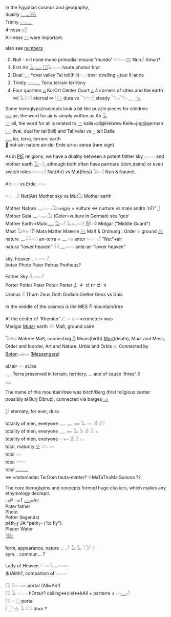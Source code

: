 In the Egyptian cosmos and geography,  
duality [𓈋](𓈋)[𓈇](𓈇)[𓅒](𓅒)  
Trinity [𓈉](𓈉)[𓇾](𓇾)  
4-ness [𓊖](𓊖)[𓊽](𓊽)  
All-ness [𓎟](𓎟) were important.  

also see [numbers](Numbers)  

0) Null 𓏌 nill none mono primodial mound 'mundo' 𓏌𓏌𓏌𓇯[𓈗](𓈗) Nun𓀭 Amun?  
1) Erst Air [𓄿](𓄿) [𓇯](𓇯) [𓉔](𓉔)𓄿𓏏𓇯 haute photair first  
2) Dual [𓈋](𓈋) *dval valley Tal tell(hill) 𓈋 devil dvelling [𓈇](𓈇)taui II lands  
3) Trinity [𓈉](𓈉)[𓇾](𓇾) Terra terrain territory  
4) Four quarters [𓊖](𓊖) KurOrt Center Court [𓊖](𓊖) 4 corners of cities and the earth  
∞) 𓅘𓎛𓇳𓎛 eternal ∞ 𓎛[𓎛](𓎛)[𓇳](𓇳) dura vs 𓆓𓂧𓊽 steady 𓆓𓏏𓏤𓆓𓏏𓇾  [𓊨](𓊨)[𓊖](𓊖)  

Some hieroglyps/concepts look a bit like puzzle pieces for children:  
[𓇯](𓇯) air, the word for air is simply written as Air [𓄿](𓄿)  
[𓎟](𓎟) all, the word for all is related to [𓎡](𓎡) kalla=all@Hebrew Kelle=jug@german  
[𓈋](𓈋) dval, dual for tell(hill) and Tal(vale) vs [𓏏](𓏏) tell Delle  
[𓇾](𓇾) ter, terra, terrain: earth  
[󴃙](󴃙) not-air: nature  air-de: Erde air-a: aerea (rare sign)  

As in [PIE](PIE) religions, we have a duality between a potent father sky 𓊪𓏏𓇯 and mother earth [𓅐](𓅐)𓏏𓁐, although both often have partners (dom,dame) or even switch roles 𓏌𓏏𓇯𓁐 Nut(Air) vs Mut(thea) 𓅐𓏏𓁐 Nun & Naunet.  


Air 𓇯 vs Erde 𓇯𓏏  

𓏌𓏏𓇯𓁐 Nut(Air) Mother sky vs Mut𓅐 Mother earth  

Mother Nature 𓈖𓏏𓂋𓏯𓅐  ⲛⲟϣⲉⲣ = vulture ⇔ nurture vs male andro 'nTr' [𓊹](𓊹)  
Mother Gaia 𓈖𓏏𓂋𓏯𓅐   (Geier=vulture in German) see 'geo'  
Mother Earth «Mut»[𓇾](𓇾)  [𓅐](𓅐)𓏏𓁐 𓅓𓂠𓏏𓁐 [𓄟](𓄟)𓋴𓏏𓁒 Midgar ("Middle Guard")  
Maat 𓅐𓋬𓊖  𓍝 Mata Matter Materie [𓍅](𓍅) Maß & Ordnung : Order 𓊖 ground [𓍅](𓍅)  
nature  𓈖𓇑𓇑𓏏𓇳 an-terra = 𓈖𓏏𓊖 antur  𓏌𓏏𓇯𓀭  "Nut"+air  
natura "lower heaven"   𓇑𓇑𓈖𓏏𓇯  ante-air "lower heaven"  



   sky, heaven   𓊪  𓏏  𓇯 𓀭  
ƥotair Photo Pater Petrus Protheus?  

   Father Sky 𓏎 𓇯 𓀭  
Porter Potter Pater Potair Parter 𒁇 𒈦 𒁀 𐎲 𒉺 π  
Uranus 𓏎 Thurn Zeus Goth Godam Gießer Geos vs Gaia  


In the middle of the cosmos is the MES 𓄟 mountain/tree  

At the center of 'Khemter' 𓆎  𓏏  𓊖  𓏏 «cometer» was  
 Medgar [Mutar](𓅐) earth 𓍅 Maß, ground cairn  

𓅐𓋬𓊖 Materie Maß, connecting [𓄟](𓄟) Mnais(birth) [Murt](murt)(death), Maat and Mess, Order and Inorder, Art and Nature. Urbis and Orbis 𓊖. Connected by [Boten](Ba)𓊛𓊠 ([Messengers](Musen))  

al.tair  𓏛   at.las  
𓇾 Terra preserved in terrain, territory, … and of cause 'three' 3  
𓈙  

The name of this mountain/tree was birch/Berg (first religious center possibly al Burj Elbruz), connected via barges[𓊛](𓊛)  

[𓎛](𓎛)𓎛  eternaty, for ever, dura  


totality of men, everyone   𓇿  𓇿  𓍃  𓅓  𓏛  𓀀  𓁐  𓏪  
totality of men, everyone    𓇾  𓍃  𓅓  𓅱  𓀀  𓁐  𓏥  
totality of men, everyone     𓏏  𓍃  𓀀  𓁐  𓏥  
total, maturity   [𓋬](𓋬)   𓂧  𓏛  
total   𓏛  
total 𓎡𓎢  
total [𓇿](𓇿)[𓇿](𓇿)  
⇔ ⋍totamadan TerDom tauta-matter? 𓋬MaTaThoMa Summa  ??  


The core hieroglyphs and concepts formed huge clusters, which makes any ethymology decrepit.  
𓊪=P 𓏏=T [𓇯](𓇯)=Air  
Pater father  
Photo  
Potter (legends)  
péth₂r̥ JA *peth₂- (“to fly”).  
Phater Water  
[𓅢](𓅢)  

   form, appearance, nature   𓈎  𓌳  𓄿  𓅓  𓌙  𓅯   𓏜  
sym… commun… ?  

   Lady of Heaven   𓎟  𓏏  𓆗  𓊪  𓏏  𓇯  
(k)Alith?, companion of 𓊪𓏏𓇯  


𓉔 𓇋𓇋 𓏏 𓇯  portal  (All⋍Air!)  
𓉔 𓄿 𓏏 𓇯 hOrtair? ceiling⇔ciel⇔kAll ≠ parterre ≠ 𓊪𓏏[𓇯](𓇯)𓀭  
𓉔 𓏏 𓉸 portal  
𓋴 𓃀 𓇼 𓄿 𓉐 door ?  